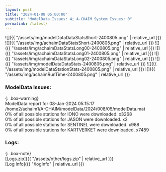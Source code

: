 ```yaml
---
layout: post
title: "2024-01-08 05:00:00"
subtitle: "ModelData Issues: 4; A-CHAIM System Issues: 0"
permalink: /latest/
---
```


![]({{ "/assets/img/modelDataDataStatsShort-2400805.png" | relative_url }})
![]({{ "/assets/img/achaimDataStatsShort-2400805.png" | relative_url }})
![]({{ "/assets/img/achaimDataStatsLong00-2400805.png" | relative_url }})
![]({{ "/assets/img/achaimDataStatsLong01-2400805.png" | relative_url }})
![]({{ "/assets/img/achaimDataStatsLong02-2400805.png" | relative_url }})
![]({{ "/assets/img/modelDataDataStats-2400805.png" | relative_url }})
![]({{ "/assets/img/modelDataStationStats-2400805.png" | relative_url }})
![]({{ "/assets/img/achaimRunTime-2400805.png" | relative_url }})


### ModelData Issues:  
  
{: .box-warning}  
 ModelData report for 08-Jan-2024 05:15:17   
 /home2/achaim1/A-CHAIM/modelData/2024/008/05/modelData.mat   
 0% of all possible stations for IONO were downloaded. x3268   
 0% of all possible stations for JASON were downloaded. x2   
 0% of all possible stations for SENTINEL were downloaded. x988   
 0% of all possible stations for KARTVERKET were downloaded. x7489   
  


### Logs:  
  
{: .box-note}  
[Logs.zip]({{ "/assets/other/logs.zip" | relative_url }})  
[Log Info]({{ "/logInfo" | relative_url }})  
